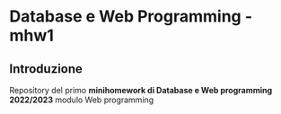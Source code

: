 # Database e Web Programming - mhw1

## Introduzione

Repository del primo **minihomework di Database e Web programming 2022/2023** modulo Web programming
